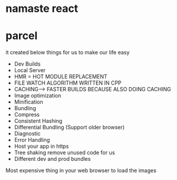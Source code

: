 # namaste react #


# parcel

it created below things for us to make our life easy
- Dev Builds
- Local Server
- HMR = HOT MODULE REPLACEMENT
- FILE WATCH ALGORITHM WRITTEN IN CPP
- CACHING--> FASTER BUILDS BECAUSE ALSO DOING CACHING 
- Image optimization
- Minification
- Bundling
- Compress
- Consistent Hashing
- Differential Bundling (Support older browser)
- Diagnostic
- Error Handling
- Host your app in https
- Tree shaking remove unused code for us
- Different dev and prod bundles




Most expensive thing in your web browser to load the images

